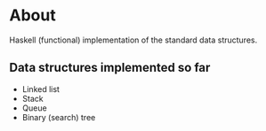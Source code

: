 # About 
Haskell (functional) implementation of the standard data structures.

## Data structures implemented so far
* Linked list
* Stack
* Queue
* Binary (search) tree